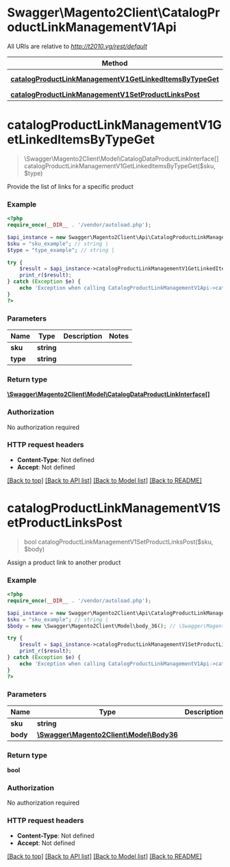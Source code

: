 # Swagger\Magento2Client\CatalogProductLinkManagementV1Api

All URIs are relative to *http://t2010.vg/rest/default*

Method | HTTP request | Description
------------- | ------------- | -------------
[**catalogProductLinkManagementV1GetLinkedItemsByTypeGet**](CatalogProductLinkManagementV1Api.md#catalogProductLinkManagementV1GetLinkedItemsByTypeGet) | **GET** /V1/products/{sku}/links/{type} | 
[**catalogProductLinkManagementV1SetProductLinksPost**](CatalogProductLinkManagementV1Api.md#catalogProductLinkManagementV1SetProductLinksPost) | **POST** /V1/products/{sku}/links | 


# **catalogProductLinkManagementV1GetLinkedItemsByTypeGet**
> \Swagger\Magento2Client\Model\CatalogDataProductLinkInterface[] catalogProductLinkManagementV1GetLinkedItemsByTypeGet($sku, $type)



Provide the list of links for a specific product

### Example
```php
<?php
require_once(__DIR__ . '/vendor/autoload.php');

$api_instance = new Swagger\Magento2Client\Api\CatalogProductLinkManagementV1Api();
$sku = "sku_example"; // string | 
$type = "type_example"; // string | 

try {
    $result = $api_instance->catalogProductLinkManagementV1GetLinkedItemsByTypeGet($sku, $type);
    print_r($result);
} catch (Exception $e) {
    echo 'Exception when calling CatalogProductLinkManagementV1Api->catalogProductLinkManagementV1GetLinkedItemsByTypeGet: ', $e->getMessage(), PHP_EOL;
}
?>
```

### Parameters

Name | Type | Description  | Notes
------------- | ------------- | ------------- | -------------
 **sku** | **string**|  |
 **type** | **string**|  |

### Return type

[**\Swagger\Magento2Client\Model\CatalogDataProductLinkInterface[]**](../Model/CatalogDataProductLinkInterface.md)

### Authorization

No authorization required

### HTTP request headers

 - **Content-Type**: Not defined
 - **Accept**: Not defined

[[Back to top]](#) [[Back to API list]](../../README.md#documentation-for-api-endpoints) [[Back to Model list]](../../README.md#documentation-for-models) [[Back to README]](../../README.md)

# **catalogProductLinkManagementV1SetProductLinksPost**
> bool catalogProductLinkManagementV1SetProductLinksPost($sku, $body)



Assign a product link to another product

### Example
```php
<?php
require_once(__DIR__ . '/vendor/autoload.php');

$api_instance = new Swagger\Magento2Client\Api\CatalogProductLinkManagementV1Api();
$sku = "sku_example"; // string | 
$body = new \Swagger\Magento2Client\Model\body_36(); // \Swagger\Magento2Client\Model\Body36 | 

try {
    $result = $api_instance->catalogProductLinkManagementV1SetProductLinksPost($sku, $body);
    print_r($result);
} catch (Exception $e) {
    echo 'Exception when calling CatalogProductLinkManagementV1Api->catalogProductLinkManagementV1SetProductLinksPost: ', $e->getMessage(), PHP_EOL;
}
?>
```

### Parameters

Name | Type | Description  | Notes
------------- | ------------- | ------------- | -------------
 **sku** | **string**|  |
 **body** | [**\Swagger\Magento2Client\Model\Body36**](../Model/body_36.md)|  | [optional]

### Return type

**bool**

### Authorization

No authorization required

### HTTP request headers

 - **Content-Type**: Not defined
 - **Accept**: Not defined

[[Back to top]](#) [[Back to API list]](../../README.md#documentation-for-api-endpoints) [[Back to Model list]](../../README.md#documentation-for-models) [[Back to README]](../../README.md)

